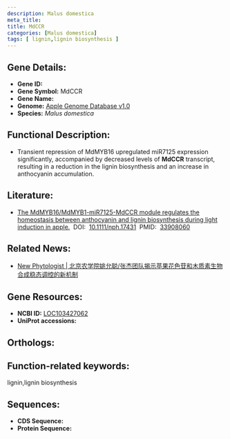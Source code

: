 ```yaml
---
description: Malus domestica
meta_title:
title: MdCCR
categories: [Malus domestica]
tags: [ lignin,lignin biosynthesis ]
---
```


## Gene Details:
- **Gene ID:**	[]()
- **Gene Symbol:** MdCCR
- **Gene Name:** 
- **Genome:** [Apple Genome Database v1.0]()
- **Species:** *Malus domestica*

## Functional Description:
   - Transient repression of MdMYB16 upregulated miR7125 expression significantly, accompanied by decreased levels of **MdCCR** transcript, resulting in a reduction in the lignin biosynthesis and an increase in anthocyanin accumulation.

## Literature:
   - [The MdMYB16/MdMYB1-miR7125-MdCCR module regulates the homeostasis between anthocyanin and lignin biosynthesis during light induction in apple.]( https://nph.onlinelibrary.wiley.com/doi/10.1111/nph.17431)&nbsp;&nbsp;DOI:&nbsp;&nbsp;[10.1111/nph.17431](https://nph.onlinelibrary.wiley.com/doi/10.1111/nph.17431)&nbsp;&nbsp;PMID:&nbsp;&nbsp;[33908060](https://pubmed.ncbi.nlm.nih.gov/33908060/)

## Related News:
   - [New Phytologist | 北京农学院姚允聪/张杰团队揭示苹果花色苷和木质素生物合成稳态调控的新机制](https://mp.weixin.qq.com/s?__biz=Mzg3MDEwNDEyMg==&mid=2247509261&idx=3&sn=737e6b1ca41708b1577aa05bcf1efaa3&chksm=ce900858f9e7814eb8a8b94d97d6f26bcdbebb43c87e892a2d37720d6e1d4e23a65c734ed3d5&scene=27#wechat_redirect)

## Gene Resources:
- **NCBI ID:** [LOC103427062](https://www.ncbi.nlm.nih.gov/gene/?term=LOC103427062)
- **UniProt accessions:** [](https://www.uniprot.org/uniprotkb//entry)

## Orthologs:

## Function-related keywords:
lignin,lignin biosynthesis

## Sequences:
- **CDS Sequence:**
- **Protein Sequence:**
